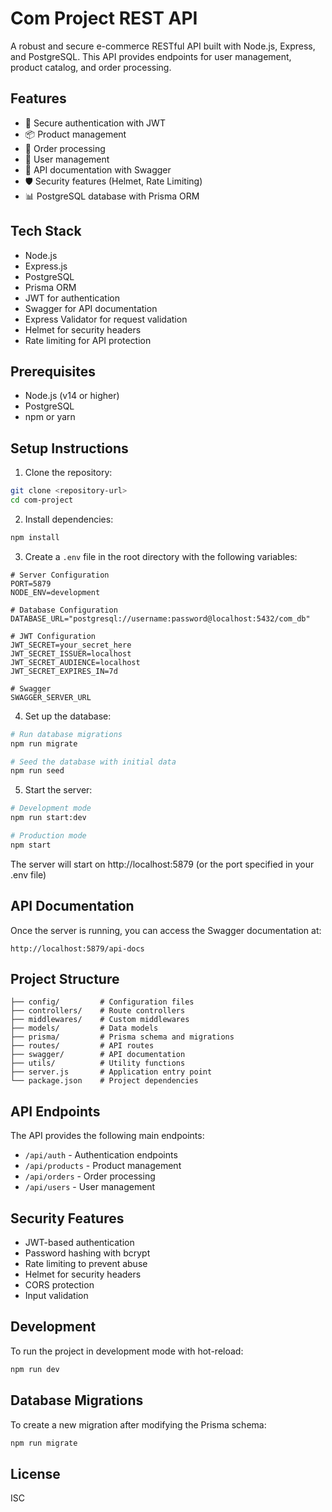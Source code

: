 # Com Project REST API

A robust and secure e-commerce RESTful API built with Node.js, Express, and PostgreSQL. This API provides endpoints for user management, product catalog, and order processing.

## Features

- 🔐 Secure authentication with JWT
- 📦 Product management
- 🛒 Order processing
- 👤 User management
- 📝 API documentation with Swagger
- 🛡️ Security features (Helmet, Rate Limiting)
- 📊 PostgreSQL database with Prisma ORM

## Tech Stack

- Node.js
- Express.js
- PostgreSQL
- Prisma ORM
- JWT for authentication
- Swagger for API documentation
- Express Validator for request validation
- Helmet for security headers
- Rate limiting for API protection

## Prerequisites

- Node.js (v14 or higher)
- PostgreSQL
- npm or yarn

## Setup Instructions

1. Clone the repository:

```bash
git clone <repository-url>
cd com-project
```

2. Install dependencies:

```bash
npm install
```

3. Create a `.env` file in the root directory with the following variables:

```env
# Server Configuration
PORT=5879
NODE_ENV=development

# Database Configuration
DATABASE_URL="postgresql://username:password@localhost:5432/com_db"

# JWT Configuration
JWT_SECRET=your_secret_here
JWT_SECRET_ISSUER=localhost
JWT_SECRET_AUDIENCE=localhost
JWT_SECRET_EXPIRES_IN=7d

# Swagger
SWAGGER_SERVER_URL

```

4. Set up the database:

```bash
# Run database migrations
npm run migrate

# Seed the database with initial data
npm run seed
```

5. Start the server:

```bash
# Development mode
npm run start:dev

# Production mode
npm start
```

The server will start on http://localhost:5879 (or the port specified in your .env file)

## API Documentation

Once the server is running, you can access the Swagger documentation at:

```
http://localhost:5879/api-docs
```

## Project Structure

```
├── config/         # Configuration files
├── controllers/    # Route controllers
├── middlewares/    # Custom middlewares
├── models/         # Data models
├── prisma/         # Prisma schema and migrations
├── routes/         # API routes
├── swagger/        # API documentation
├── utils/          # Utility functions
├── server.js       # Application entry point
└── package.json    # Project dependencies
```

## API Endpoints

The API provides the following main endpoints:

- `/api/auth` - Authentication endpoints
- `/api/products` - Product management
- `/api/orders` - Order processing
- `/api/users` - User management

## Security Features

- JWT-based authentication
- Password hashing with bcrypt
- Rate limiting to prevent abuse
- Helmet for security headers
- CORS protection
- Input validation

## Development

To run the project in development mode with hot-reload:

```bash
npm run dev
```

## Database Migrations

To create a new migration after modifying the Prisma schema:

```bash
npm run migrate
```

## License

ISC
